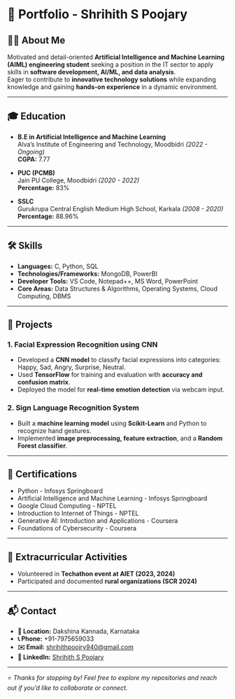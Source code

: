 # 📄 Portfolio - Shrihith S Poojary

## 👨‍💻 About Me
Motivated and detail-oriented **Artificial Intelligence and Machine Learning (AIML) engineering student** seeking a position in the IT sector to apply skills in **software development, AI/ML, and data analysis**.  
Eager to contribute to **innovative technology solutions** while expanding knowledge and gaining **hands-on experience** in a dynamic environment.

---

## 🎓 Education
- **B.E in Artificial Intelligence and Machine Learning**  
  Alva’s Institute of Engineering and Technology, Moodbidri *(2022 - Ongoing)*  
  **CGPA:** 7.77  

- **PUC (PCMB)**  
  Jain PU College, Moodbidri *(2020 - 2022)*  
  **Percentage:** 83%  

- **SSLC**  
  Gurukrupa Central English Medium High School, Karkala *(2008 - 2020)*  
  **Percentage:** 88.96%  

---

## 🛠 Skills
- **Languages:** C, Python, SQL  
- **Technologies/Frameworks:** MongoDB, PowerBI  
- **Developer Tools:** VS Code, Notepad++, MS Word, PowerPoint  
- **Core Areas:** Data Structures & Algorithms, Operating Systems, Cloud Computing, DBMS  

---

## 🚀 Projects
### 1. Facial Expression Recognition using CNN
- Developed a **CNN model** to classify facial expressions into categories: Happy, Sad, Angry, Surprise, Neutral.  
- Used **TensorFlow** for training and evaluation with **accuracy and confusion matrix**.  
- Deployed the model for **real-time emotion detection** via webcam input.  

### 2. Sign Language Recognition System
- Built a **machine learning model** using **Scikit-Learn** and Python to recognize hand gestures.  
- Implemented **image preprocessing, feature extraction**, and a **Random Forest classifier**.  

---

## 📜 Certifications
- Python - Infosys Springboard  
- Artificial Intelligence and Machine Learning - Infosys Springboard  
- Google Cloud Computing - NPTEL  
- Introduction to Internet of Things - NPTEL  
- Generative AI: Introduction and Applications - Coursera  
- Foundations of Cybersecurity - Coursera  

---

## 🌱 Extracurricular Activities
- Volunteered in **Techathon event at AIET (2023, 2024)**  
- Participated and documented **rural organizations (SCR 2024)**  

---

## 📬 Contact
- **📍 Location:** Dakshina Kannada, Karnataka  
- **📞 Phone:** +91-7975659033  
- **✉️ Email:** [shrihithpoojry940@gmail.com](mailto:shrihithpoojry940@gmail.com)  
- **🔗 LinkedIn:** [Shrihith S Poojary](https://www.linkedin.com/in/shrihithpoojary)  

---
⭐ *Thanks for stopping by! Feel free to explore my repositories and reach out if you’d like to collaborate or connect.*
